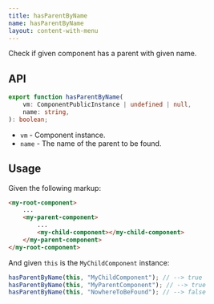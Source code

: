 ```yaml
---
title: hasParentByName
name: hasParentByName
layout: content-with-menu
---
```


Check if given component has a parent with given name.

## API

```ts
export function hasParentByName(
    vm: ComponentPublicInstance | undefined | null,
    name: string,
): boolean;
```

-   `vm` - Component instance.
-   `name` - The name of the parent to be found.

## Usage

Given the following markup:

```html static
<my-root-component>
    ...
    <my-parent-component>
        ...
        <my-child-component></my-child-component>
    </my-parent-component>
</my-root-component>
```

And given `this` is the `MyChildComponent` instance:

```ts
hasParentByName(this, "MyChildComponent"); // --> true
hasParentByName(this, "MyParentComponent"); // --> true
hasParentByName(this, "NowhereToBeFound"); // --> false
```
